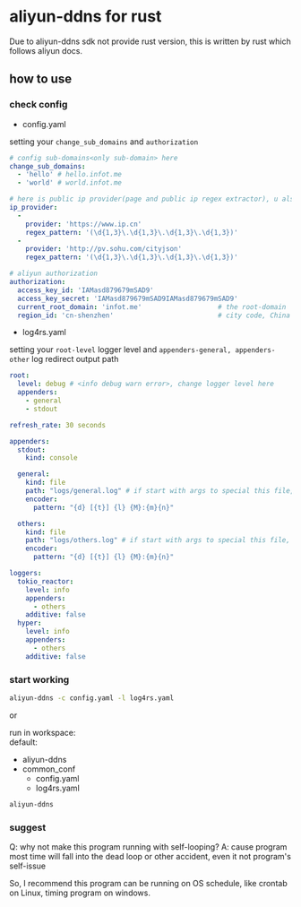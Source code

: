 # aliyun-ddns for rust

Due to aliyun-ddns sdk not provide rust version, this is written by rust which follows aliyun docs.

## how to use

### check config
- config.yaml

setting your `change_sub_domains` and `authorization` 

```yaml
# config sub-domains<only sub-domain> here
change_sub_domains:
  - 'hello' # hello.infot.me
  - 'world' # world.infot.me

# here is public ip provider(page and public ip regex extractor), u also can config more provider follow below format
ip_provider:
  -
    provider: 'https://www.ip.cn'
    regex_pattern: '(\d{1,3}\.\d{1,3}\.\d{1,3}\.\d{1,3})'
  -
    provider: 'http://pv.sohu.com/cityjson'
    regex_pattern: '(\d{1,3}\.\d{1,3}\.\d{1,3}\.\d{1,3})'

# aliyun authorization
authorization:
  access_key_id: 'IAMasd879679mSAD9'
  access_key_secret: 'IAMasd879679mSAD9IAMasd879679mSAD9'
  current_root_domain: 'infot.me'                   # the root-domain
  region_id: 'cn-shenzhen'                          # city code, China cities default is cn-<city-full-name>
```

- log4rs.yaml 

setting your `root-level` logger level and `appenders-general, appenders-other` log redirect output path 

```yaml
root:
  level: debug # <info debug warn error>, change logger level here
  appenders:
    - general
    - stdout

refresh_rate: 30 seconds

appenders:
  stdout:
    kind: console

  general:
    kind: file
    path: "logs/general.log" # if start with args to special this file, use absolute path is better.
    encoder:
      pattern: "{d} [{t}] {l} {M}:{m}{n}"

  others:
    kind: file
    path: "logs/others.log" # if start with args to special this file, use absolute path is better.
    encoder:
      pattern: "{d} [{t}] {l} {M}:{m}{n}"

loggers:
  tokio_reactor:
    level: info
    appenders:
      - others
    additive: false
  hyper:
    level: info
    appenders:
      - others
    additive: false
```

### start working 
```bash
aliyun-ddns -c config.yaml -l log4rs.yaml
```

or 

run in workspace:  
default:
- aliyun-ddns
- common_conf
    - config.yaml
    - log4rs.yaml
```bash
aliyun-ddns
```

### suggest
Q: why not make this program running with self-looping? 
A: cause program most time will fall into the dead loop or other accident, even it not program's self-issue

So, I recommend this program can be running on OS schedule, like crontab on Linux, timing program on windows.
  